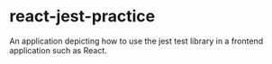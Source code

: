 # react-jest-practice
An application depicting how to use the jest test library in a frontend application such as React.
